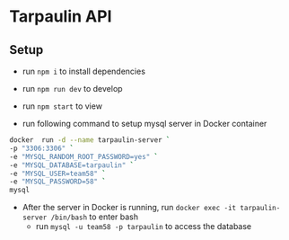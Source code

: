 # Tarpaulin API

## Setup
* run `npm i` to install dependencies
* run `npm run dev` to develop
* run `npm start` to view

* run following command to setup mysql server in Docker container
```bash
docker  run -d --name tarpaulin-server `
-p "3306:3306" `
-e "MYSQL_RANDOM_ROOT_PASSWORD=yes" `
-e "MYSQL_DATABASE=tarpaulin" `
-e "MYSQL_USER=team58" `
-e "MYSQL_PASSWORD=58" `
mysql
```

* After the server in Docker is running, run `docker exec -it tarpaulin-server /bin/bash` to enter bash
    * run `mysql -u team58 -p tarpaulin` to access the database